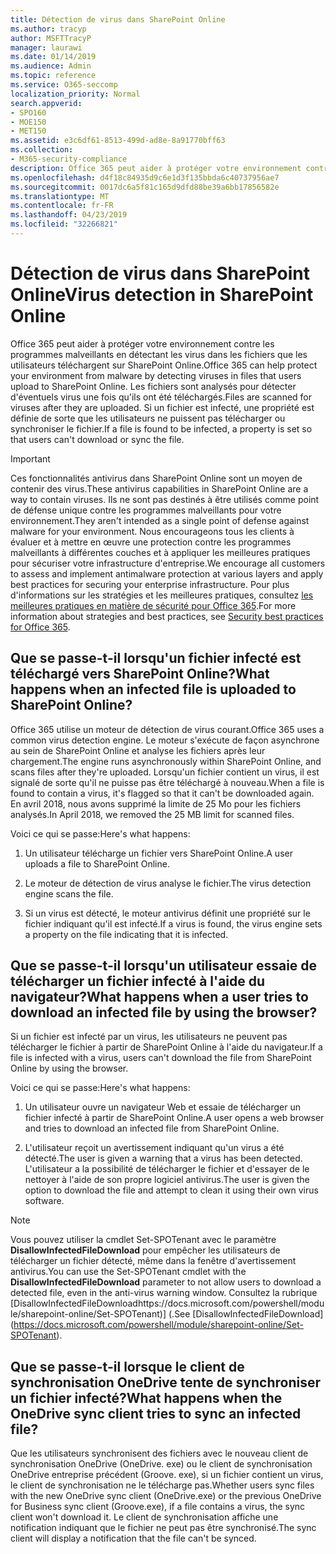 ```yaml
---
title: Détection de virus dans SharePoint Online
ms.author: tracyp
author: MSFTTracyP
manager: laurawi
ms.date: 01/14/2019
ms.audience: Admin
ms.topic: reference
ms.service: O365-seccomp
localization_priority: Normal
search.appverid:
- SPO160
- MOE150
- MET150
ms.assetid: e3c6df61-8513-499d-ad8e-8a91770bff63
ms.collection:
- M365-security-compliance
description: Office 365 peut aider à protéger votre environnement contre les programmes malveillants en détectant les virus dans les fichiers que les utilisateurs téléchargent sur SharePoint Online. Les fichiers sont analysés pour détecter d'éventuels virus une fois qu'ils ont été téléchargés. Si un fichier est infecté, une propriété est définie de sorte que les utilisateurs ne puissent pas télécharger ou synchroniser le fichier.
ms.openlocfilehash: d4f18c84935d9c6e1d3f135bbda6c40737956ae7
ms.sourcegitcommit: 0017dc6a5f81c165d9dfd88be39a6bb17856582e
ms.translationtype: MT
ms.contentlocale: fr-FR
ms.lasthandoff: 04/23/2019
ms.locfileid: "32266821"
---
```

# <a name="virus-detection-in-sharepoint-online"></a><span data-ttu-id="7fe7b-105">Détection de virus dans SharePoint Online</span><span class="sxs-lookup"><span data-stu-id="7fe7b-105">Virus detection in SharePoint Online</span></span>

<span data-ttu-id="7fe7b-106">Office 365 peut aider à protéger votre environnement contre les programmes malveillants en détectant les virus dans les fichiers que les utilisateurs téléchargent sur SharePoint Online.</span><span class="sxs-lookup"><span data-stu-id="7fe7b-106">Office 365 can help protect your environment from malware by detecting viruses in files that users upload to SharePoint Online.</span></span> <span data-ttu-id="7fe7b-107">Les fichiers sont analysés pour détecter d'éventuels virus une fois qu'ils ont été téléchargés.</span><span class="sxs-lookup"><span data-stu-id="7fe7b-107">Files are scanned for viruses after they are uploaded.</span></span> <span data-ttu-id="7fe7b-108">Si un fichier est infecté, une propriété est définie de sorte que les utilisateurs ne puissent pas télécharger ou synchroniser le fichier.</span><span class="sxs-lookup"><span data-stu-id="7fe7b-108">If a file is found to be infected, a property is set so that users can't download or sync the file.</span></span>
  
> [!IMPORTANT]
> <span data-ttu-id="7fe7b-109">Ces fonctionnalités antivirus dans SharePoint Online sont un moyen de contenir des virus.</span><span class="sxs-lookup"><span data-stu-id="7fe7b-109">These antivirus capabilities in SharePoint Online are a way to contain viruses.</span></span> <span data-ttu-id="7fe7b-110">Ils ne sont pas destinés à être utilisés comme point de défense unique contre les programmes malveillants pour votre environnement.</span><span class="sxs-lookup"><span data-stu-id="7fe7b-110">They aren't intended as a single point of defense against malware for your environment.</span></span> <span data-ttu-id="7fe7b-111">Nous encourageons tous les clients à évaluer et à mettre en œuvre une protection contre les programmes malveillants à différentes couches et à appliquer les meilleures pratiques pour sécuriser votre infrastructure d'entreprise.</span><span class="sxs-lookup"><span data-stu-id="7fe7b-111">We encourage all customers to assess and implement antimalware protection at various layers and apply best practices for securing your enterprise infrastructure.</span></span> <span data-ttu-id="7fe7b-112">Pour plus d'informations sur les stratégies et les meilleures pratiques, consultez [les meilleures pratiques en matière de sécurité pour Office 365](security-best-practices.md).</span><span class="sxs-lookup"><span data-stu-id="7fe7b-112">For more information about strategies and best practices, see [Security best practices for Office 365](security-best-practices.md).</span></span> 
  
## <a name="what-happens-when-an-infected-file-is-uploaded-to-sharepoint-online"></a><span data-ttu-id="7fe7b-113">Que se passe-t-il lorsqu'un fichier infecté est téléchargé vers SharePoint Online?</span><span class="sxs-lookup"><span data-stu-id="7fe7b-113">What happens when an infected file is uploaded to SharePoint Online?</span></span>

<span data-ttu-id="7fe7b-114">Office 365 utilise un moteur de détection de virus courant.</span><span class="sxs-lookup"><span data-stu-id="7fe7b-114">Office 365 uses a common virus detection engine.</span></span> <span data-ttu-id="7fe7b-115">Le moteur s'exécute de façon asynchrone au sein de SharePoint Online et analyse les fichiers après leur chargement.</span><span class="sxs-lookup"><span data-stu-id="7fe7b-115">The engine runs asynchronously within SharePoint Online, and scans files after they're uploaded.</span></span> <span data-ttu-id="7fe7b-116">Lorsqu'un fichier contient un virus, il est signalé de sorte qu'il ne puisse pas être téléchargé à nouveau.</span><span class="sxs-lookup"><span data-stu-id="7fe7b-116">When a file is found to contain a virus, it's flagged so that it can't be downloaded again.</span></span> <span data-ttu-id="7fe7b-117">En avril 2018, nous avons supprimé la limite de 25 Mo pour les fichiers analysés.</span><span class="sxs-lookup"><span data-stu-id="7fe7b-117">In April 2018, we removed the 25 MB limit for scanned files.</span></span>
  
<span data-ttu-id="7fe7b-118">Voici ce qui se passe:</span><span class="sxs-lookup"><span data-stu-id="7fe7b-118">Here's what happens:</span></span>
  
1. <span data-ttu-id="7fe7b-119">Un utilisateur télécharge un fichier vers SharePoint Online.</span><span class="sxs-lookup"><span data-stu-id="7fe7b-119">A user uploads a file to SharePoint Online.</span></span>
    
2. <span data-ttu-id="7fe7b-120">Le moteur de détection de virus analyse le fichier.</span><span class="sxs-lookup"><span data-stu-id="7fe7b-120">The virus detection engine scans the file.</span></span>
    
3. <span data-ttu-id="7fe7b-121">Si un virus est détecté, le moteur antivirus définit une propriété sur le fichier indiquant qu'il est infecté.</span><span class="sxs-lookup"><span data-stu-id="7fe7b-121">If a virus is found, the virus engine sets a property on the file indicating that it is infected.</span></span>
    
## <a name="what-happens-when-a-user-tries-to-download-an-infected-file-by-using-the-browser"></a><span data-ttu-id="7fe7b-122">Que se passe-t-il lorsqu'un utilisateur essaie de télécharger un fichier infecté à l'aide du navigateur?</span><span class="sxs-lookup"><span data-stu-id="7fe7b-122">What happens when a user tries to download an infected file by using the browser?</span></span>

<span data-ttu-id="7fe7b-123">Si un fichier est infecté par un virus, les utilisateurs ne peuvent pas télécharger le fichier à partir de SharePoint Online à l'aide du navigateur.</span><span class="sxs-lookup"><span data-stu-id="7fe7b-123">If a file is infected with a virus, users can't download the file from SharePoint Online by using the browser.</span></span>
  
<span data-ttu-id="7fe7b-124">Voici ce qui se passe:</span><span class="sxs-lookup"><span data-stu-id="7fe7b-124">Here's what happens:</span></span>
  
1. <span data-ttu-id="7fe7b-125">Un utilisateur ouvre un navigateur Web et essaie de télécharger un fichier infecté à partir de SharePoint Online.</span><span class="sxs-lookup"><span data-stu-id="7fe7b-125">A user opens a web browser and tries to download an infected file from SharePoint Online.</span></span>
    
2. <span data-ttu-id="7fe7b-126">L'utilisateur reçoit un avertissement indiquant qu'un virus a été détecté.</span><span class="sxs-lookup"><span data-stu-id="7fe7b-126">The user is given a warning that a virus has been detected.</span></span> <span data-ttu-id="7fe7b-127">L'utilisateur a la possibilité de télécharger le fichier et d'essayer de le nettoyer à l'aide de son propre logiciel antivirus.</span><span class="sxs-lookup"><span data-stu-id="7fe7b-127">The user is given the option to download the file and attempt to clean it using their own virus software.</span></span>

> [!NOTE]
> <span data-ttu-id="7fe7b-128">Vous pouvez utiliser la cmdlet Set-SPOTenant avec le paramètre **DisallowInfectedFileDownload** pour empêcher les utilisateurs de télécharger un fichier détecté, même dans la fenêtre d'avertissement antivirus.</span><span class="sxs-lookup"><span data-stu-id="7fe7b-128">You can use the Set-SPOTenant cmdlet with the **DisallowInfectedFileDownload** parameter to not allow users to download a detected file, even in the anti-virus warning window.</span></span> <span data-ttu-id="7fe7b-129">Consultez la rubrique [DisallowInfectedFileDownloadhttps://docs.microsoft.com/powershell/module/sharepoint-online/Set-SPOTenant)] (.</span><span class="sxs-lookup"><span data-stu-id="7fe7b-129">See [DisallowInfectedFileDownload] (https://docs.microsoft.com/powershell/module/sharepoint-online/Set-SPOTenant).</span></span>
    
## <a name="what-happens-when-the-onedrive-sync-client-tries-to-sync-an-infected-file"></a><span data-ttu-id="7fe7b-130">Que se passe-t-il lorsque le client de synchronisation OneDrive tente de synchroniser un fichier infecté?</span><span class="sxs-lookup"><span data-stu-id="7fe7b-130">What happens when the OneDrive sync client tries to sync an infected file?</span></span>

<span data-ttu-id="7fe7b-131">Que les utilisateurs synchronisent des fichiers avec le nouveau client de synchronisation OneDrive (OneDrive. exe) ou le client de synchronisation OneDrive entreprise précédent (Groove. exe), si un fichier contient un virus, le client de synchronisation ne le télécharge pas.</span><span class="sxs-lookup"><span data-stu-id="7fe7b-131">Whether users sync files with the new OneDrive sync client (OneDrive.exe) or the previous OneDrive for Business sync client (Groove.exe), if a file contains a virus, the sync client won't download it.</span></span> <span data-ttu-id="7fe7b-132">Le client de synchronisation affiche une notification indiquant que le fichier ne peut pas être synchronisé.</span><span class="sxs-lookup"><span data-stu-id="7fe7b-132">The sync client will display a notification that the file can't be synced.</span></span>
  

